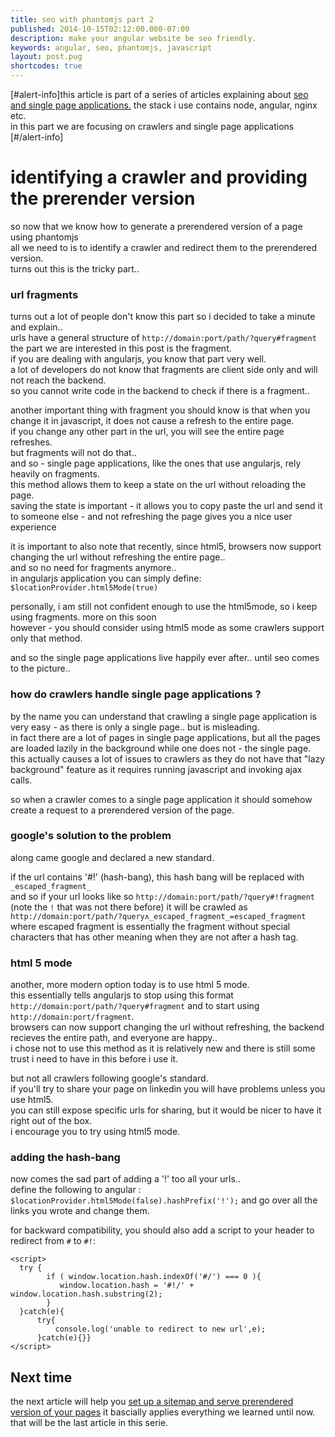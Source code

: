 ```yaml
---
title: seo with phantomjs part 2
published: 2014-10-15T02:12:00.000-07:00
description: make your angular website be seo friendly.
keywords: angular, seo, phantomjs, javascript
layout: post.pug
shortcodes: true
---
```




[#alert-info]this article is part of a series of articles explaining about [seo and single page applications.](/2014/10/seo-with-phantomjs.html)
the stack i use contains node, angular, nginx etc.  
in this part we are focusing on crawlers and single page applications  
[#/alert-info]

# identifying a crawler and providing the prerender version

so now that we know how to generate a prerendered version of a page using phantomjs  
all we need to is to identify a crawler and redirect them to the prerendered version.  
turns out this is the tricky part..  

### url fragments

turns out a lot of people don't know this part so i decided to take a minute and explain..  
urls have a general structure of `http://domain:port/path/?query#fragment`  
the part we are interested in this post is the fragment.  
if you are dealing with angularjs, you know that part very well.  
a lot of developers do not know that fragments are client side only and will not reach the backend.  
so you cannot write code in the backend to check if there is a fragment..  

another important thing with fragment you should know is that when you change it in javascript, it does not cause a refresh to the entire page.  
if you change any other part in the url, you will see the entire page refreshes.  
but fragments will not do that..  
and so - single page applications, like the ones that use angularjs, rely heavily on fragments.  
this method allows them to keep a state on the url without reloading the page.  
saving the state is important - it allows you to copy paste the url and send it to someone else - and not refreshing the page gives you a nice user experience  

it is important to also note that recently, since html5, browsers now support changing the url without refreshing the entire page..  
and so no need for fragments anymore..  
in angularjs application you can simply define: `$locationProvider.html5Mode(true)`

personally, i am still not confident enough to use the html5mode, so i keep using fragments. more on this soon  
however - you should consider using html5 mode as some crawlers support only that method.

and so the single page applications live happily ever after.. until seo comes to the picture..  

### how do crawlers handle single page applications ?

by the name you can understand that crawling a single page application is very easy - as there is only a single page.. but is misleading.  
in fact there are a lot of pages in single page applications, but all the pages are loaded lazily in the background while one does not - the single page.  
this actually causes a lot of issues to crawlers as they do not have that "lazy background" feature as it requires running javascript and invoking ajax calls.  

so when a crawler comes to a single page application it should somehow create a request to a prerendered version of the page.  

### google's solution to the problem

along came google and declared a new standard.

if the url contains '#!' (hash-bang), this hash bang will be replaced with `_escaped_fragment_`  
and so if your url looks like so `http://domain:port/path/?query#!fragment` (note the `!` that was not there before) it will be crawled as  
`http://domain:port/path/?query∧_escaped_fragment_=escaped_fragment` where escaped fragment is essentially the fragment without special characters that has other meaning when they are not after a hash tag.  

### html 5 mode

another, more modern option today is to use html 5 mode.  
this essentially tells angularjs to stop using this format `http://domain:port/path/?query#fragment` and to start using `http://domain:port/fragment`.  
browsers can now support changing the url without refreshing, the backend recieves the entire path, and everyone are happy..  
i chose not to use this method as it is relatively new and there is still some trust i need to have in this before i use it.  

but not all crawlers following google's standard.  
if you'll try to share your page on linkedin you will have problems unless you use html5.  
you can still expose specific urls for sharing, but it would be nicer to have it right out of the box.  
i encourage you to try using html5 mode.  

### adding the hash-bang

now comes the sad part of adding a '!' too all your urls..  
define the following to angular : `$locationProvider.html5Mode(false).hashPrefix('!');` and go over all the links you wrote and change them.

for backward compatibility, you should also add a script to your header to redirect from `#` to `#!`:

```
<script>
  try {
        if ( window.location.hash.indexOf('#/') === 0 ){
           window.location.hash = '#!/' + window.location.hash.substring(2);
        }
  }catch(e){
      try{
          console.log('unable to redirect to new url',e);
      }catch(e){}}
</script>
```

## Next time

the next article will help you [set up a sitemap and serve prerendered version of your pages](/2014/10/seo-with-phantomjs-part-3.html)
it bascially applies everything we learned until now.  
that will be the last article in this serie.

</div>